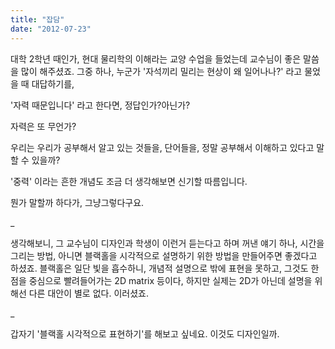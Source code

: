 ```yaml
---
title: "잡담"
date: "2012-07-23"
---
```


대학 2학년 때인가, 현대 물리학의 이해라는 교양 수업을 들었는데 교수님이 좋은 말씀을 많이 해주셨죠. 그중 하나, 누군가 '자석끼리 밀리는 현상이 왜 일어나나?' 라고 물었을 때 대답하기를,

  

'자력 때문입니다' 라고 한다면, 정답인가?아닌가?

자력은 또 무언가?

우리는 우리가 공부해서 알고 있는 것들을, 단어들을, 정말 공부해서 이해하고 있다고 말할 수 있을까?

'중력' 이라는 흔한 개념도 조금 더 생각해보면 신기할 따름입니다.

  

뭔가 말할까 하다가, 그냥그렇다구요.

\_

생각해보니, 그 교수님이 디자인과 학생이 이런거 듣는다고 하며 꺼낸 얘기 하나, 시간을 그리는 방법, 아니면 블랙홀을 시각적으로 설명하기 위한 방법을 만들어주면 좋겠다고 하셨죠. 블랙홀은 일단 빛을 흡수하니, 개념적 설명으로 밖에 표현을 못하고, 그것도 한 점을 중심으로 빨려들어가는 2D matrix 등이다, 하지만 실제는 2D가 아닌데 설명을 위해선 다른 대안이 별로 없다. 이러셨죠.

\_

갑자기 '블랙홀 시각적으로 표현하기'를 해보고 싶네요. 이것도 디자인일까.

